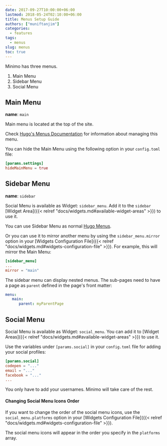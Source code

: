 ```yaml
---
date: 2017-09-27T10:00:00+06:00
lastmod: 2018-05-24T02:10:00+06:00
title: Menus Setup Guide
authors: ["muniftanjim"]
categories:
  - features
tags:
  - menus
slug: menus
toc: true
---
```

Minimo has three menus.

1. Main Menu
2. Sidebar Menu
3. Social Menu

## Main Menu

**name**: `main`

Main menu is located at the top of the site.

Check [Hugo's Menus Documentation](https://gohugo.io/content-management/menus/) for information about managing this menu.

You can hide the Main Menu using the following option in your `config.toml` file:

```toml
[params.settings]
hideMainMenu = true
```

## Sidebar Menu

**name**: `sidebar`

Social Menu is available as Widget: `sidebar_menu`. Add it to the `sidebar` [Widget Area]({{< relref "docs/widgets.md#available-widget-areas" >}}) to use it.

You can use Sidebar Menu as normal [Hugo Menus](https://gohugo.io/content-management/menus/).

Or you can use it to mirror another menu by using the `sidebar_menu.mirror` option in your [Widgets Configuration File]({{< relref "docs/widgets.md#widgets-configuration-file" >}}). For example, this will mirror the Main Menu:

```toml
[sidebar_menu]
...
mirror = "main"
```

The sidebar menu can display nested menus. The sub-pages need to have a page as `parent` defined in the page's front matter:

```yaml
menu:
   main:
      parent: myParentPage
```

## Social Menu

Social Menu is available as Widget: `social_menu`. You can add it to [Widget Areas]({{< relref "docs/widgets.md#available-widget-areas" >}}) to use it.

Use the variables under `[params.social]` in your `config.toml` file for adding your social profiles:

```toml
[params.social]
codepen = "..."
email = "..."
facebook = "..."
...
```

You only have to add your usernames. Minimo will take care of the rest.

#### Changing Social Menu Icons Order

If you want to change the order of the social menu icons, use the `social_menu.platforms` option in your [Widgets Configuration File]({{< relref "docs/widgets.md#widgets-configuration-file" >}}).

The social menu icons will appear in the order you specify in the `platforms` array.
